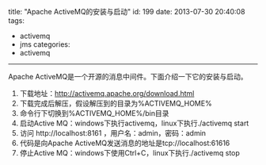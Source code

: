 title: "Apache ActiveMQ的安装与启动"
id: 199
date: 2013-07-30 20:40:08
tags: 
- activemq
- jms
categories: 
- activemq
---

Apache ActiveMQ是一个开源的消息中间件。下面介绍一下它的安装与启动。

1.  下载地址：http://activemq.apache.org/download.html
2.  下载完成后解压，假设解压到的目录为%ACTIVEMQ_HOME%
3.  命令行下切换到%ACTIVEMQ_HOME%/bin目录
4.  启动Active MQ：windows下执行activemq，linux下执行./activemq start
5.  访问 http://localhost:8161 ，用户名：admin，密码：admin
6.  代码是向Apache ActiveMQ发送消息的地址是tcp://localhost:61616
7.  停止Active MQ：windows下使用Ctrl+C，linux下执行./activemq stop
